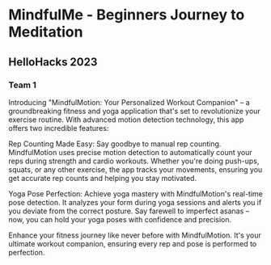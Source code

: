 # MindfulMe - Beginners Journey to Meditation
## HelloHacks 2023
### Team 1

Introducing "MindfulMotion: Your Personalized Workout Companion" – a groundbreaking fitness and yoga application that's set to revolutionize your exercise routine. With advanced motion detection technology, this app offers two incredible features:

Rep Counting Made Easy: Say goodbye to manual rep counting. MindfulMotion uses precise motion detection to automatically count your reps during strength and cardio workouts. Whether you're doing push-ups, squats, or any other exercise, the app tracks your movements, ensuring you get accurate rep counts and helping you stay motivated.

Yoga Pose Perfection: Achieve yoga mastery with MindfulMotion's real-time pose detection. It analyzes your form during yoga sessions and alerts you if you deviate from the correct posture. Say farewell to imperfect asanas – now, you can hold your yoga poses with confidence and precision.

Enhance your fitness journey like never before with MindfulMotion. It's your ultimate workout companion, ensuring every rep and pose is performed to perfection.
